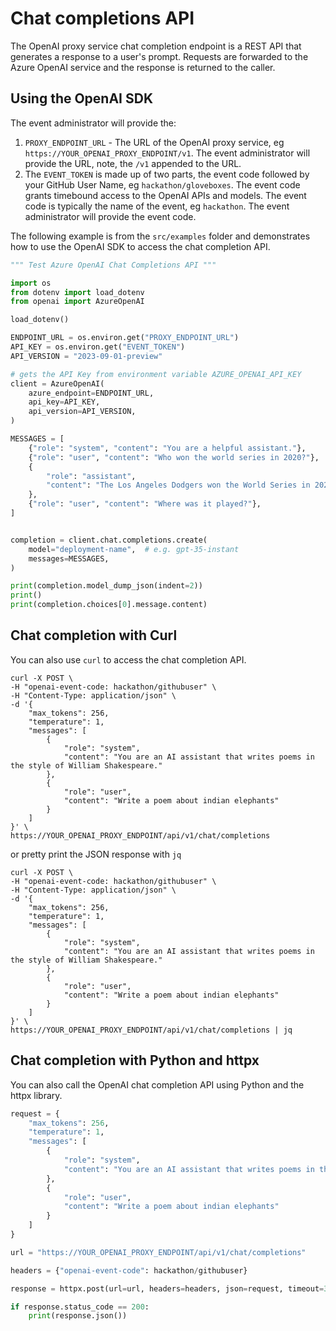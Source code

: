 # Chat completions API

The OpenAI proxy service chat completion endpoint is a REST API that generates a response to a user's prompt. Requests are forwarded to the Azure OpenAI service and the response is returned to the caller.

## Using the OpenAI SDK

The event administrator will provide the:

1. `PROXY_ENDPOINT_URL` - The URL of the OpenAI proxy service, eg `https://YOUR_OPENAI_PROXY_ENDPOINT/v1`. The event administrator will provide the URL, note, the `/v1` appended to the URL.
2. The `EVENT_TOKEN` is made up of two parts, the event code followed by your GitHub User Name, eg `hackathon/gloveboxes`. The event code grants timebound access to the OpenAI APIs and models. The event code is typically the name of the event, eg `hackathon`. The event administrator will provide the event code.

The following example is from the `src/examples` folder and demonstrates how to use the OpenAI SDK to access the chat completion API.

```python
""" Test Azure OpenAI Chat Completions API """

import os
from dotenv import load_dotenv
from openai import AzureOpenAI

load_dotenv()

ENDPOINT_URL = os.environ.get("PROXY_ENDPOINT_URL")
API_KEY = os.environ.get("EVENT_TOKEN")
API_VERSION = "2023-09-01-preview"

# gets the API Key from environment variable AZURE_OPENAI_API_KEY
client = AzureOpenAI(
    azure_endpoint=ENDPOINT_URL,
    api_key=API_KEY,
    api_version=API_VERSION,
)

MESSAGES = [
    {"role": "system", "content": "You are a helpful assistant."},
    {"role": "user", "content": "Who won the world series in 2020?"},
    {
        "role": "assistant",
        "content": "The Los Angeles Dodgers won the World Series in 2020.",
    },
    {"role": "user", "content": "Where was it played?"},
]


completion = client.chat.completions.create(
    model="deployment-name",  # e.g. gpt-35-instant
    messages=MESSAGES,
)

print(completion.model_dump_json(indent=2))
print()
print(completion.choices[0].message.content)

```

## Chat completion with Curl

You can also use `curl` to access the chat completion API.

```shell
curl -X POST \
-H "openai-event-code: hackathon/githubuser" \
-H "Content-Type: application/json" \
-d '{
    "max_tokens": 256,
    "temperature": 1,
    "messages": [
        {
            "role": "system",
            "content": "You are an AI assistant that writes poems in the style of William Shakespeare."
        },
        {
            "role": "user",
            "content": "Write a poem about indian elephants"
        }
    ]
}' \
https://YOUR_OPENAI_PROXY_ENDPOINT/api/v1/chat/completions
```

or pretty print the JSON response with `jq`

```shell
curl -X POST \
-H "openai-event-code: hackathon/githubuser" \
-H "Content-Type: application/json" \
-d '{
    "max_tokens": 256,
    "temperature": 1,
    "messages": [
        {
            "role": "system",
            "content": "You are an AI assistant that writes poems in the style of William Shakespeare."
        },
        {
            "role": "user",
            "content": "Write a poem about indian elephants"
        }
    ]
}' \
https://YOUR_OPENAI_PROXY_ENDPOINT/api/v1/chat/completions | jq
```

## Chat completion with Python and httpx

You can also call the OpenAI chat completion API using Python and the httpx library.

```python
request = {
    "max_tokens": 256,
    "temperature": 1,
    "messages": [
        {
            "role": "system",
            "content": "You are an AI assistant that writes poems in the style of William Shakespeare."
        },
        {
            "role": "user",
            "content": "Write a poem about indian elephants"
        }
    ]
}

url = "https://YOUR_OPENAI_PROXY_ENDPOINT/api/v1/chat/completions"

headers = {"openai-event-code": hackathon/githubuser}

response = httpx.post(url=url, headers=headers, json=request, timeout=30)

if response.status_code == 200:
    print(response.json())
```
